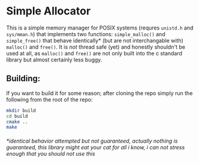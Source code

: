 # Simple Allocator

This is a simple memory manager for POSIX systems (requres `unistd.h` and `sys/mman.h`) that implements two functions: `simple_malloc()` and `simple_free()` that behave identically* (but are not interchangable with) `malloc()` and `free()`. It is _not_ thread safe (yet) and honestly shouldn't be used at all, as `malloc()` and `free()` are not only built into the c standard library but almost certainly less buggy.

## Building:
If you want to build it for some reason; after cloning the repo simply run the following from the root of the repo:
```bash
mkdir build
cd build
cmake ..
make
```

###### *identical behavior attempted but not guaranteed, actually nothing is guaranteed, this library might eat your cat for all i know, i can not stress enough that you should not use this
